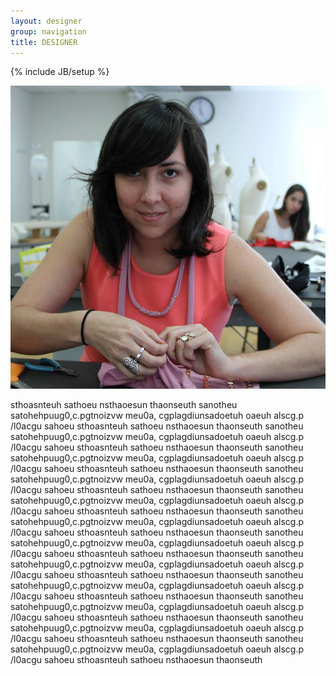 ```yaml
---
layout: designer
group: navigation
title: DESIGNER
---
```

{% include JB/setup %}

![crystal-torres](/assets/themes/antoja/img/1017603_10151622509583700_705253352_n.jpg "Crystal Torres")

sthoasnteuh sathoeu nsthaoesun thaonseuth sanotheu satohehpuug0,c.pgtnoizvw meu0a, cgplagdiunsadoetuh oaeuh alscg.p /l0acgu sahoeu sthoasnteuh sathoeu nsthaoesun thaonseuth sanotheu satohehpuug0,c.pgtnoizvw meu0a, cgplagdiunsadoetuh oaeuh alscg.p /l0acgu sahoeu sthoasnteuh sathoeu nsthaoesun thaonseuth sanotheu satohehpuug0,c.pgtnoizvw meu0a, cgplagdiunsadoetuh oaeuh alscg.p /l0acgu sahoeu sthoasnteuh sathoeu nsthaoesun thaonseuth sanotheu satohehpuug0,c.pgtnoizvw meu0a, cgplagdiunsadoetuh oaeuh alscg.p /l0acgu sahoeu sthoasnteuh sathoeu nsthaoesun thaonseuth sanotheu satohehpuug0,c.pgtnoizvw meu0a, cgplagdiunsadoetuh oaeuh alscg.p /l0acgu sahoeu sthoasnteuh sathoeu nsthaoesun thaonseuth sanotheu satohehpuug0,c.pgtnoizvw meu0a, cgplagdiunsadoetuh oaeuh alscg.p /l0acgu sahoeu sthoasnteuh sathoeu nsthaoesun thaonseuth sanotheu satohehpuug0,c.pgtnoizvw meu0a, cgplagdiunsadoetuh oaeuh alscg.p /l0acgu sahoeu sthoasnteuh sathoeu nsthaoesun thaonseuth sanotheu satohehpuug0,c.pgtnoizvw meu0a, cgplagdiunsadoetuh oaeuh alscg.p /l0acgu sahoeu sthoasnteuh sathoeu nsthaoesun thaonseuth sanotheu satohehpuug0,c.pgtnoizvw meu0a, cgplagdiunsadoetuh oaeuh alscg.p /l0acgu sahoeu sthoasnteuh sathoeu nsthaoesun thaonseuth sanotheu satohehpuug0,c.pgtnoizvw meu0a, cgplagdiunsadoetuh oaeuh alscg.p /l0acgu sahoeu sthoasnteuh sathoeu nsthaoesun thaonseuth sanotheu satohehpuug0,c.pgtnoizvw meu0a, cgplagdiunsadoetuh oaeuh alscg.p /l0acgu sahoeu sthoasnteuh sathoeu nsthaoesun thaonseuth sanotheu satohehpuug0,c.pgtnoizvw meu0a, cgplagdiunsadoetuh oaeuh alscg.p /l0acgu sahoeu sthoasnteuh sathoeu nsthaoesun thaonseuth
